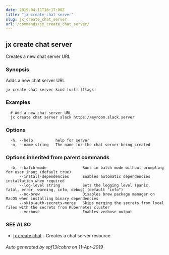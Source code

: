 ```yaml
---
date: 2019-04-11T16:17:00Z
title: "jx create chat server"
slug: jx_create_chat_server
url: /commands/jx_create_chat_server/
---
```

## jx create chat server

Creates a new chat server URL

### Synopsis

Adds a new chat server URL

```
jx create chat server kind [url] [flags]
```

### Examples

```
  # Add a new chat server URL
  jx create chat server slack https://myroom.slack.server
```

### Options

```
  -h, --help          help for server
  -n, --name string   The name for the chat server being created
```

### Options inherited from parent commands

```
  -b, --batch-mode                Runs in batch mode without prompting for user input (default true)
      --install-dependencies      Enables automatic dependencies installation when required
      --log-level string          Sets the logging level (panic, fatal, error, warning, info, debug) (default "info")
      --no-brew                   Disables brew package manager on MacOS when installing binary dependencies
      --skip-auth-secrets-merge   Skips merging the secrets from local files with the secrets from Kubernetes cluster
      --verbose                   Enables verbose output
```

### SEE ALSO

* [jx create chat](/commands/jx_create_chat/)	 - Creates a chat server resource

###### Auto generated by spf13/cobra on 11-Apr-2019
